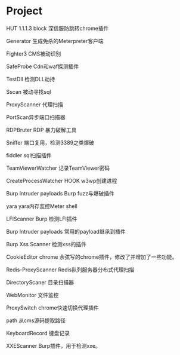 # Project

HUT 1.1.1.3 block 深信服防跳转chrome插件

Generator 生成免杀的Meterpreter客户端

Fighter3 CMS被动识别

SafeProbe Cdn和waf探测插件

TestDll 检测DLL劫持

Sscan 被动寻找sql

ProxyScanner 代理扫描

PortScan异步端口扫描器

RDPBruter RDP 暴力破解工具

Sniffer 端口复用，检测3389之类爆破

fiddler sql扫描插件

TeamViewerWatcher 记录TeamViewer密码

CreateProcessWatcher HOOK w3wp创建进程

Burp Intruder payloads Burp fuzz与爆破插件

yara yara内存监控Meter shell

LFIScanner Burp 检测LFI插件

Burp Intruder payloads 常用的payload继承到插件

Burp Xss Scanner 检测xss的插件

CookieEditor chrome 余弦写的chrome插件，修改了并增加了一些功能。

Redis-ProxyScanner Redis队列服务器分布式代理扫描

DirectoryScaner 目录扫描器

WebMonitor 文件监控

ProxySwitch chrome快速切换代理插件

path 从cms源码提取路径

KeyboardRecord 键盘记录

XXEScanner Burp插件，用于检测xxe。
